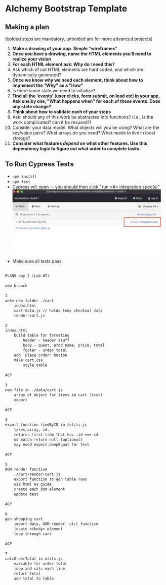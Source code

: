# Alchemy Bootstrap Template

## Making a plan

(bolded steps are mandatory, unbolded are for more advanced projects)

1) **Make a drawing of your app. Simple "wireframes"**
2) **Once you have a drawing, name the HTML elements you'll need to realize your vision**
3) **For each HTML element ask: Why do I need this?**
4) Ask which of out HTML elements are hard coded, and which are dynamically generated?
5) **Once we know _why_ we need each element, think about how to implement the "Why" as a "How"**
6) Is there some state we need to initialize?
7) **Find all the 'events' (user clicks, form submit, on load etc) in your app. Ask one by one, "What happens when" for each of these events. Does any state change?**
8) **Think about how to validate each of your steps**
9) Ask: should any of this work be abstracted into functions? (i.e., is the work complicated? can it be resused?)
10) Consider your data model. What objects will you be using? What are the key/value pairs? What arrays do you need? What needs to live in local storage?
11) **Consider what features _depend_ on what other features. Use this dependency logic to figure out what order to complete tasks.**


## To Run Cypress Tests
* `npm install`
* `npm test`
* Cypress will open -- you should then click "run <#> integration spec(s)"
    ![](cypress.png)
* Make sure all tests pass

~~~~~~~~~~~~~~~~~~~~~~~~~~~~~~~~~~~~~~~~~~~~~~~~~~~~~~~~~~~~~~

PLANS day 2 (Lab-07)

new branch

1
make new folder ./cart
    index.html
    cart-data.js // holds temp checkout data
    render-cart.js

2
index.html
    build table for formating
        header - header stuff 
        body - quant, prod name, price, total
        footer - order total
    add 'place order' button
    make cart.css
        style table

ACP

3
new file in ./data/cart.js
    array of object for items in cart (test)
    export
    
ACP

4
export function findByID in /utils.js
    takes array, id. 
    returns first item that has .id === id
    no match return null (optional)
    may need expect.deepEqual for test

ACP

5
DOM render function
    ./cart/render-cart.js
    export function to gen table rows
    use html as guide
    create each dom element
    update test

ACP

6
gen shopping cart
    import data, DOM render, util function
    locate <tbody> element
    loop through cart

ACP

7
calcOrderTotal in utils.js
    variable for order total
    loop and calc each line
    return total
    add total to table